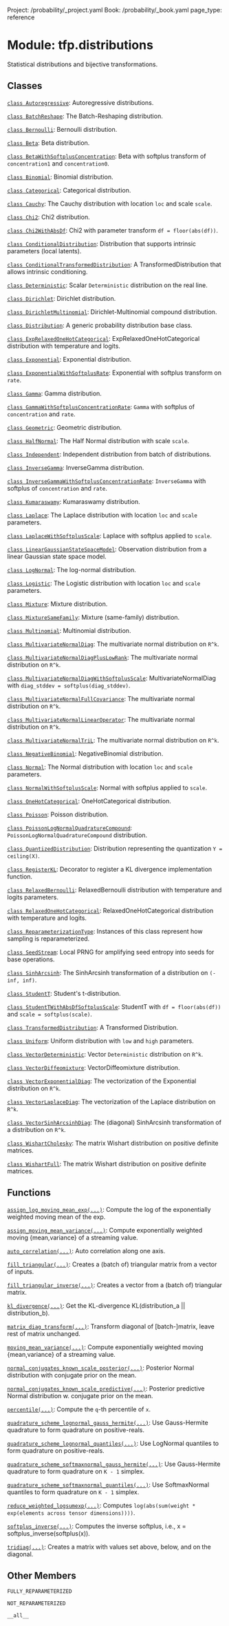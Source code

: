 Project: /probability/_project.yaml
Book: /probability/_book.yaml
page_type: reference
<div itemscope itemtype="http://developers.google.com/ReferenceObject">
<meta itemprop="name" content="tfp.distributions" />
<meta itemprop="property" content="FULLY_REPARAMETERIZED"/>
<meta itemprop="property" content="NOT_REPARAMETERIZED"/>
<meta itemprop="property" content="__all__"/>
</div>

# Module: tfp.distributions

Statistical distributions and bijective transformations.

## Classes

[`class Autoregressive`](../tfp/distributions/Autoregressive.md): Autoregressive distributions.

[`class BatchReshape`](../tfp/distributions/BatchReshape.md): The Batch-Reshaping distribution.

[`class Bernoulli`](../tfp/distributions/Bernoulli.md): Bernoulli distribution.

[`class Beta`](../tfp/distributions/Beta.md): Beta distribution.

[`class BetaWithSoftplusConcentration`](../tfp/distributions/BetaWithSoftplusConcentration.md): Beta with softplus transform of `concentration1` and `concentration0`.

[`class Binomial`](../tfp/distributions/Binomial.md): Binomial distribution.

[`class Categorical`](../tfp/distributions/Categorical.md): Categorical distribution.

[`class Cauchy`](../tfp/distributions/Cauchy.md): The Cauchy distribution with location `loc` and scale `scale`.

[`class Chi2`](../tfp/distributions/Chi2.md): Chi2 distribution.

[`class Chi2WithAbsDf`](../tfp/distributions/Chi2WithAbsDf.md): Chi2 with parameter transform `df = floor(abs(df))`.

[`class ConditionalDistribution`](../tfp/distributions/ConditionalDistribution.md): Distribution that supports intrinsic parameters (local latents).

[`class ConditionalTransformedDistribution`](../tfp/distributions/ConditionalTransformedDistribution.md): A TransformedDistribution that allows intrinsic conditioning.

[`class Deterministic`](../tfp/distributions/Deterministic.md): Scalar `Deterministic` distribution on the real line.

[`class Dirichlet`](../tfp/distributions/Dirichlet.md): Dirichlet distribution.

[`class DirichletMultinomial`](../tfp/distributions/DirichletMultinomial.md): Dirichlet-Multinomial compound distribution.

[`class Distribution`](../tfp/distributions/Distribution.md): A generic probability distribution base class.

[`class ExpRelaxedOneHotCategorical`](../tfp/distributions/ExpRelaxedOneHotCategorical.md): ExpRelaxedOneHotCategorical distribution with temperature and logits.

[`class Exponential`](../tfp/distributions/Exponential.md): Exponential distribution.

[`class ExponentialWithSoftplusRate`](../tfp/distributions/ExponentialWithSoftplusRate.md): Exponential with softplus transform on `rate`.

[`class Gamma`](../tfp/distributions/Gamma.md): Gamma distribution.

[`class GammaWithSoftplusConcentrationRate`](../tfp/distributions/GammaWithSoftplusConcentrationRate.md): `Gamma` with softplus of `concentration` and `rate`.

[`class Geometric`](../tfp/distributions/Geometric.md): Geometric distribution.

[`class HalfNormal`](../tfp/distributions/HalfNormal.md): The Half Normal distribution with scale `scale`.

[`class Independent`](../tfp/distributions/Independent.md): Independent distribution from batch of distributions.

[`class InverseGamma`](../tfp/distributions/InverseGamma.md): InverseGamma distribution.

[`class InverseGammaWithSoftplusConcentrationRate`](../tfp/distributions/InverseGammaWithSoftplusConcentrationRate.md): `InverseGamma` with softplus of `concentration` and `rate`.

[`class Kumaraswamy`](../tfp/distributions/Kumaraswamy.md): Kumaraswamy distribution.

[`class Laplace`](../tfp/distributions/Laplace.md): The Laplace distribution with location `loc` and `scale` parameters.

[`class LaplaceWithSoftplusScale`](../tfp/distributions/LaplaceWithSoftplusScale.md): Laplace with softplus applied to `scale`.

[`class LinearGaussianStateSpaceModel`](../tfp/distributions/LinearGaussianStateSpaceModel.md): Observation distribution from a linear Gaussian state space model.

[`class LogNormal`](../tfp/distributions/LogNormal.md): The log-normal distribution.

[`class Logistic`](../tfp/distributions/Logistic.md): The Logistic distribution with location `loc` and `scale` parameters.

[`class Mixture`](../tfp/distributions/Mixture.md): Mixture distribution.

[`class MixtureSameFamily`](../tfp/distributions/MixtureSameFamily.md): Mixture (same-family) distribution.

[`class Multinomial`](../tfp/distributions/Multinomial.md): Multinomial distribution.

[`class MultivariateNormalDiag`](../tfp/distributions/MultivariateNormalDiag.md): The multivariate normal distribution on `R^k`.

[`class MultivariateNormalDiagPlusLowRank`](../tfp/distributions/MultivariateNormalDiagPlusLowRank.md): The multivariate normal distribution on `R^k`.

[`class MultivariateNormalDiagWithSoftplusScale`](../tfp/distributions/MultivariateNormalDiagWithSoftplusScale.md): MultivariateNormalDiag with `diag_stddev = softplus(diag_stddev)`.

[`class MultivariateNormalFullCovariance`](../tfp/distributions/MultivariateNormalFullCovariance.md): The multivariate normal distribution on `R^k`.

[`class MultivariateNormalLinearOperator`](../tfp/distributions/MultivariateNormalLinearOperator.md): The multivariate normal distribution on `R^k`.

[`class MultivariateNormalTriL`](../tfp/distributions/MultivariateNormalTriL.md): The multivariate normal distribution on `R^k`.

[`class NegativeBinomial`](../tfp/distributions/NegativeBinomial.md): NegativeBinomial distribution.

[`class Normal`](../tfp/distributions/Normal.md): The Normal distribution with location `loc` and `scale` parameters.

[`class NormalWithSoftplusScale`](../tfp/distributions/NormalWithSoftplusScale.md): Normal with softplus applied to `scale`.

[`class OneHotCategorical`](../tfp/distributions/OneHotCategorical.md): OneHotCategorical distribution.

[`class Poisson`](../tfp/distributions/Poisson.md): Poisson distribution.

[`class PoissonLogNormalQuadratureCompound`](../tfp/distributions/PoissonLogNormalQuadratureCompound.md): `PoissonLogNormalQuadratureCompound` distribution.

[`class QuantizedDistribution`](../tfp/distributions/QuantizedDistribution.md): Distribution representing the quantization `Y = ceiling(X)`.

[`class RegisterKL`](../tfp/distributions/RegisterKL.md): Decorator to register a KL divergence implementation function.

[`class RelaxedBernoulli`](../tfp/distributions/RelaxedBernoulli.md): RelaxedBernoulli distribution with temperature and logits parameters.

[`class RelaxedOneHotCategorical`](../tfp/distributions/RelaxedOneHotCategorical.md): RelaxedOneHotCategorical distribution with temperature and logits.

[`class ReparameterizationType`](../tfp/distributions/ReparameterizationType.md): Instances of this class represent how sampling is reparameterized.

[`class SeedStream`](../tfp/distributions/SeedStream.md): Local PRNG for amplifying seed entropy into seeds for base operations.

[`class SinhArcsinh`](../tfp/distributions/SinhArcsinh.md): The SinhArcsinh transformation of a distribution on `(-inf, inf)`.

[`class StudentT`](../tfp/distributions/StudentT.md): Student's t-distribution.

[`class StudentTWithAbsDfSoftplusScale`](../tfp/distributions/StudentTWithAbsDfSoftplusScale.md): StudentT with `df = floor(abs(df))` and `scale = softplus(scale)`.

[`class TransformedDistribution`](../tfp/distributions/TransformedDistribution.md): A Transformed Distribution.

[`class Uniform`](../tfp/distributions/Uniform.md): Uniform distribution with `low` and `high` parameters.

[`class VectorDeterministic`](../tfp/distributions/VectorDeterministic.md): Vector `Deterministic` distribution on `R^k`.

[`class VectorDiffeomixture`](../tfp/distributions/VectorDiffeomixture.md): VectorDiffeomixture distribution.

[`class VectorExponentialDiag`](../tfp/distributions/VectorExponentialDiag.md): The vectorization of the Exponential distribution on `R^k`.

[`class VectorLaplaceDiag`](../tfp/distributions/VectorLaplaceDiag.md): The vectorization of the Laplace distribution on `R^k`.

[`class VectorSinhArcsinhDiag`](../tfp/distributions/VectorSinhArcsinhDiag.md): The (diagonal) SinhArcsinh transformation of a distribution on `R^k`.

[`class WishartCholesky`](../tfp/distributions/WishartCholesky.md): The matrix Wishart distribution on positive definite matrices.

[`class WishartFull`](../tfp/distributions/WishartFull.md): The matrix Wishart distribution on positive definite matrices.

## Functions

[`assign_log_moving_mean_exp(...)`](../tfp/distributions/assign_log_moving_mean_exp.md): Compute the log of the exponentially weighted moving mean of the exp.

[`assign_moving_mean_variance(...)`](../tfp/distributions/assign_moving_mean_variance.md): Compute exponentially weighted moving {mean,variance} of a streaming value.

[`auto_correlation(...)`](../tfp/distributions/auto_correlation.md): Auto correlation along one axis.

[`fill_triangular(...)`](../tfp/distributions/fill_triangular.md): Creates a (batch of) triangular matrix from a vector of inputs.

[`fill_triangular_inverse(...)`](../tfp/distributions/fill_triangular_inverse.md): Creates a vector from a (batch of) triangular matrix.

[`kl_divergence(...)`](../tfp/distributions/kl_divergence.md): Get the KL-divergence KL(distribution_a || distribution_b).

[`matrix_diag_transform(...)`](../tfp/distributions/matrix_diag_transform.md): Transform diagonal of [batch-]matrix, leave rest of matrix unchanged.

[`moving_mean_variance(...)`](../tfp/distributions/moving_mean_variance.md): Compute exponentially weighted moving {mean,variance} of a streaming value.

[`normal_conjugates_known_scale_posterior(...)`](../tfp/distributions/normal_conjugates_known_scale_posterior.md): Posterior Normal distribution with conjugate prior on the mean.

[`normal_conjugates_known_scale_predictive(...)`](../tfp/distributions/normal_conjugates_known_scale_predictive.md): Posterior predictive Normal distribution w. conjugate prior on the mean.

[`percentile(...)`](../tfp/distributions/percentile.md): Compute the `q`-th percentile of `x`.

[`quadrature_scheme_lognormal_gauss_hermite(...)`](../tfp/distributions/quadrature_scheme_lognormal_gauss_hermite.md): Use Gauss-Hermite quadrature to form quadrature on positive-reals.

[`quadrature_scheme_lognormal_quantiles(...)`](../tfp/distributions/quadrature_scheme_lognormal_quantiles.md): Use LogNormal quantiles to form quadrature on positive-reals.

[`quadrature_scheme_softmaxnormal_gauss_hermite(...)`](../tfp/distributions/quadrature_scheme_softmaxnormal_gauss_hermite.md): Use Gauss-Hermite quadrature to form quadrature on `K - 1` simplex.

[`quadrature_scheme_softmaxnormal_quantiles(...)`](../tfp/distributions/quadrature_scheme_softmaxnormal_quantiles.md): Use SoftmaxNormal quantiles to form quadrature on `K - 1` simplex.

[`reduce_weighted_logsumexp(...)`](../tfp/distributions/reduce_weighted_logsumexp.md): Computes `log(abs(sum(weight * exp(elements across tensor dimensions))))`.

[`softplus_inverse(...)`](../tfp/distributions/softplus_inverse.md): Computes the inverse softplus, i.e., x = softplus_inverse(softplus(x)).

[`tridiag(...)`](../tfp/distributions/tridiag.md): Creates a matrix with values set above, below, and on the diagonal.

## Other Members

`FULLY_REPARAMETERIZED`

`NOT_REPARAMETERIZED`

`__all__`

